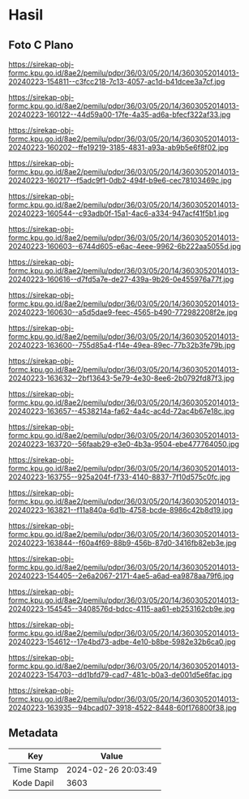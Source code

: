 # Hasil

## Foto C Plano

https://sirekap-obj-formc.kpu.go.id/8ae2/pemilu/pdpr/36/03/05/20/14/3603052014013-20240223-154811--c3fcc218-7c13-4057-ac1d-b41dcee3a7cf.jpg

https://sirekap-obj-formc.kpu.go.id/8ae2/pemilu/pdpr/36/03/05/20/14/3603052014013-20240223-160122--44d59a00-17fe-4a35-ad6a-bfecf322af33.jpg

https://sirekap-obj-formc.kpu.go.id/8ae2/pemilu/pdpr/36/03/05/20/14/3603052014013-20240223-160202--ffe19219-3185-4831-a93a-ab9b5e6f8f02.jpg

https://sirekap-obj-formc.kpu.go.id/8ae2/pemilu/pdpr/36/03/05/20/14/3603052014013-20240223-160217--f5adc9f1-0db2-494f-b9e6-cec78103469c.jpg

https://sirekap-obj-formc.kpu.go.id/8ae2/pemilu/pdpr/36/03/05/20/14/3603052014013-20240223-160544--c93adb0f-15a1-4ac6-a334-947acf41f5b1.jpg

https://sirekap-obj-formc.kpu.go.id/8ae2/pemilu/pdpr/36/03/05/20/14/3603052014013-20240223-160603--6744d605-e6ac-4eee-9962-6b222aa5055d.jpg

https://sirekap-obj-formc.kpu.go.id/8ae2/pemilu/pdpr/36/03/05/20/14/3603052014013-20240223-160616--d7fd5a7e-de27-439a-9b26-0e455976a77f.jpg

https://sirekap-obj-formc.kpu.go.id/8ae2/pemilu/pdpr/36/03/05/20/14/3603052014013-20240223-160630--a5d5dae9-feec-4565-b490-772982208f2e.jpg

https://sirekap-obj-formc.kpu.go.id/8ae2/pemilu/pdpr/36/03/05/20/14/3603052014013-20240223-163600--755d85a4-f14e-49ea-89ec-77b32b3fe79b.jpg

https://sirekap-obj-formc.kpu.go.id/8ae2/pemilu/pdpr/36/03/05/20/14/3603052014013-20240223-163632--2bf13643-5e79-4e30-8ee6-2b0792fd87f3.jpg

https://sirekap-obj-formc.kpu.go.id/8ae2/pemilu/pdpr/36/03/05/20/14/3603052014013-20240223-163657--4538214a-fa62-4a4c-ac4d-72ac4b67e18c.jpg

https://sirekap-obj-formc.kpu.go.id/8ae2/pemilu/pdpr/36/03/05/20/14/3603052014013-20240223-163720--56faab29-e3e0-4b3a-9504-ebe477764050.jpg

https://sirekap-obj-formc.kpu.go.id/8ae2/pemilu/pdpr/36/03/05/20/14/3603052014013-20240223-163755--925a204f-f733-4140-8837-7f10d575c0fc.jpg

https://sirekap-obj-formc.kpu.go.id/8ae2/pemilu/pdpr/36/03/05/20/14/3603052014013-20240223-163821--f11a840a-6d1b-4758-bcde-8986c42b8d19.jpg

https://sirekap-obj-formc.kpu.go.id/8ae2/pemilu/pdpr/36/03/05/20/14/3603052014013-20240223-163844--f60a4f69-88b9-456b-87d0-3416fb82eb3e.jpg

https://sirekap-obj-formc.kpu.go.id/8ae2/pemilu/pdpr/36/03/05/20/14/3603052014013-20240223-154405--2e6a2067-2171-4ae5-a6ad-ea9878aa79f6.jpg

https://sirekap-obj-formc.kpu.go.id/8ae2/pemilu/pdpr/36/03/05/20/14/3603052014013-20240223-154545--3408576d-bdcc-4115-aa61-eb253162cb9e.jpg

https://sirekap-obj-formc.kpu.go.id/8ae2/pemilu/pdpr/36/03/05/20/14/3603052014013-20240223-154612--17e4bd73-adbe-4e10-b8be-5982e32b6ca0.jpg

https://sirekap-obj-formc.kpu.go.id/8ae2/pemilu/pdpr/36/03/05/20/14/3603052014013-20240223-154703--dd1bfd79-cad7-481c-b0a3-de001d5e6fac.jpg

https://sirekap-obj-formc.kpu.go.id/8ae2/pemilu/pdpr/36/03/05/20/14/3603052014013-20240223-163935--94bcad07-3918-4522-8448-60f176800f38.jpg


## Metadata

| Key        | Value               |
| ---------- | ------------------- |
| Time Stamp | 2024-02-26 20:03:49 |
| Kode Dapil | 3603                |




